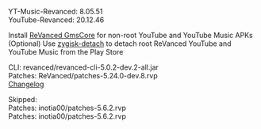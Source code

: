 YT-Music-Revanced: 8.05.51  
YouTube-Revanced: 20.12.46  

Install [ReVanced GmsCore](https://github.com/ReVanced/GmsCore/releases/latest) for non-root YouTube and YouTube Music APKs  
(Optional) Use [zygisk-detach](https://github.com/j-hc/zygisk-detach/releases/latest) to detach root ReVanced YouTube and YouTube Music from the Play Store
  
CLI: revanced/revanced-cli-5.0.2-dev.2-all.jar  
Patches: ReVanced/patches-5.24.0-dev.8.rvp  
[Changelog](https://github.com/ReVanced/revanced-patches/releases/tag/v5.24.0-dev.8)  

Skipped:  
Patches: inotia00/patches-5.6.2.rvp  
Patches: inotia00/patches-5.6.2.rvp          

